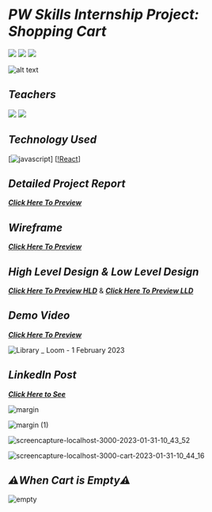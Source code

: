 # _PW Skills Internship Project: Shopping Cart_
[![](https://img.shields.io/badge/PWSkills-5A16E0?style=for-the-badge)]() [![](https://img.shields.io/badge/Experience%20Portal-5A16E0?style=for-the-badge)]() [![](https://img.shields.io/badge/Part%20of%20Full%20Stack%20Web%20Web%20Development%20Bootcamp1.0-5A16E0?style=for-the-badge)]()



![alt text](https://eict.iitg.ac.in/association_support/112514ebfc69235d331877ee070693c525a801.jpeg)

## _Teachers_
[![](https://img.shields.io/badge/Hitesh%20Choudhary%20Sir-5A16E0?style=for-the-badge)]() [![](https://img.shields.io/badge/Anurag%20Tiwari%20Sir-5A16E0?style=for-the-badge)]()

## _Technology Used_
[![javascript](https://img.shields.io/badge/JavaScript-F7DF1E?style=for-the-badge&logo=javascript&logoColor=black)]
[[!React](https://img.shields.io/badge/React-20232A?style=for-the-badge&logo=react&logoColor=61DAFB)]

## _Detailed Project Report_
_**[Click Here To Preview](https://www.canva.com/design/DAFZPEFk-yc/9MD9ZAnmE7ELUnQFgrfp6A/view?utm_content=DAFZPEFk-yc&utm_campaign=designshare&utm_medium=link&utm_source=publishsharelink)**_

## _Wireframe_
_**[Click Here To Preview](https://www.figma.com/file/vU7gkONcjO9E9Uc51dgofX/ineuron-Shopping-Cart-React-Internship-Project?node-id=0%3A1&t=GSF6NhEn1wnKqqnW-1)**_

## _High Level Design & Low Level Design_
_**[Click Here To Preview HLD](https://www.canva.com/design/DAFZPZsNsDA/mz6obKjJjC8SneicOUO3dA/view?utm_content=DAFZPZsNsDA&utm_campaign=designshare&utm_medium=link&utm_source=publishsharelink)**_ & _**[Click Here To Preview LLD](https://www.canva.com/design/DAFZPXMBMW4/zqSyMJiVzq_aIq31b0tMVQ/view?utm_content=DAFZPXMBMW4&utm_campaign=designshare&utm_medium=link&utm_source=publishsharelink)**_

## _Demo Video_
_**[Click Here To Preview](https://drive.google.com/file/d/118WW741C6G6dYpY9TPcYvz_QX7NWkXRK/view?usp=drivesdk)**_

![Library _ Loom - 1 February 2023](https://user-images.githubusercontent.com/91872149/216012666-247a5aa4-b44a-4c73-bf04-2162d30fcf3f.gif)


## _LinkedIn Post_
_**[Click Here to See](https://www.linkedin.com/posts/activity-7026378394413981696-NGvB?utm_source=share&utm_medium=member_desktop)**_

![margin](https://user-images.githubusercontent.com/91872149/215677575-7d7f1cbc-8e2d-4ae7-9bb9-4f5030296c61.png)

![margin (1)](https://user-images.githubusercontent.com/91872149/215680828-9ded5a4d-3cb5-4410-a220-53eaea6a54dd.png)

![screencapture-localhost-3000-2023-01-31-10_43_52](https://user-images.githubusercontent.com/91872149/215676962-8050ca39-ecfb-44b1-92bf-9044fd9e6610.png)

![screencapture-localhost-3000-cart-2023-01-31-10_44_16](https://user-images.githubusercontent.com/91872149/215676983-1a084da9-086d-4810-b620-df3325a3a403.png)

## _⚠️When Cart is Empty⚠️_
![empty](https://user-images.githubusercontent.com/91872149/215966034-122740bc-d4ba-4538-9dbc-16564fc31e5d.png)




